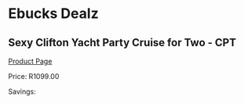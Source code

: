 
# Ebucks Dealz
## Sexy Clifton Yacht Party Cruise for Two - CPT
[Product Page](https://www.ebucks.com/web/shop/productSelected.do?prodId=1133021113&catId=322194367)

Price: R1099.00

Savings: 


	
